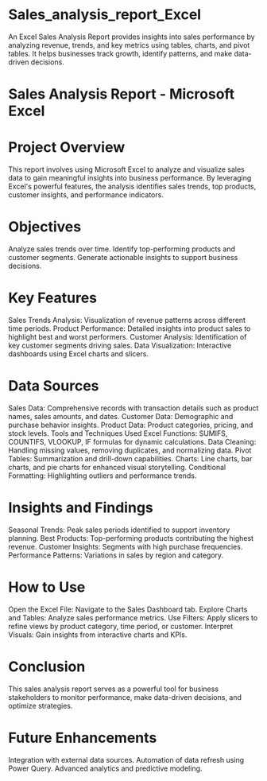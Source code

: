 # Sales_analysis_report_Excel
An Excel Sales Analysis Report provides insights into sales performance by analyzing revenue, trends, and key metrics using tables, charts, and pivot tables. It helps businesses track growth, identify patterns, and make data-driven decisions.



# Sales Analysis Report - Microsoft Excel
# Project Overview
This report involves using Microsoft Excel to analyze and visualize sales data to gain meaningful insights into business performance. By leveraging Excel's powerful features, the analysis identifies sales trends, top products, customer insights, and performance indicators.

# Objectives
Analyze sales trends over time.
Identify top-performing products and customer segments.
Generate actionable insights to support business decisions.

# Key Features
Sales Trends Analysis: Visualization of revenue patterns across different time periods.
Product Performance: Detailed insights into product sales to highlight best and worst performers.
Customer Analysis: Identification of key customer segments driving sales.
Data Visualization: Interactive dashboards using Excel charts and slicers.

# Data Sources
Sales Data: Comprehensive records with transaction details such as product names, sales amounts, and dates.
Customer Data: Demographic and purchase behavior insights.
Product Data: Product categories, pricing, and stock levels.
Tools and Techniques Used
Excel Functions: SUMIFS, COUNTIFS, VLOOKUP, IF formulas for dynamic calculations.
Data Cleaning: Handling missing values, removing duplicates, and normalizing data.
Pivot Tables: Summarization and drill-down capabilities.
Charts: Line charts, bar charts, and pie charts for enhanced visual storytelling.
Conditional Formatting: Highlighting outliers and performance trends.

# Insights and Findings
Seasonal Trends: Peak sales periods identified to support inventory planning.
Best Products: Top-performing products contributing the highest revenue.
Customer Insights: Segments with high purchase frequencies.
Performance Patterns: Variations in sales by region and category.

# How to Use
Open the Excel File: Navigate to the Sales Dashboard tab.
Explore Charts and Tables: Analyze sales performance metrics.
Use Filters: Apply slicers to refine views by product category, time period, or customer.
Interpret Visuals: Gain insights from interactive charts and KPIs.

# Conclusion
This sales analysis report serves as a powerful tool for business stakeholders to monitor performance, make data-driven decisions, and optimize strategies.

# Future Enhancements
Integration with external data sources.
Automation of data refresh using Power Query.
Advanced analytics and predictive modeling.

